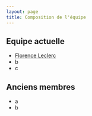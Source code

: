 ```yaml
---
layout: page
title: Composition de l'équipe
---
```


## Equipe actuelle

- [Florence Leclerc](mailto:florence.leclerc@parisdescartes.fr)
- b
- c

## Anciens membres

- a
- b